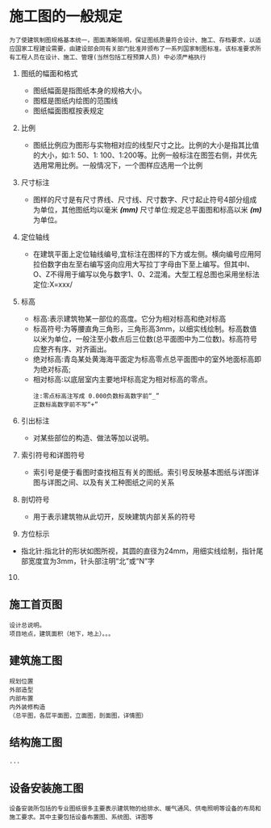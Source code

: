 # 施工图的一般规定
```
为了使建筑制图规格基本统一，图面清晰简明，保证图纸质量符合设计、施工、存档要求，以适应国家工程建设需要，由建设部会同有关部门批准并颁布了一系列国家制图标准。该标准要求所有工程人员在设计、施工、管理(当然包括工程预算人员) 中必须严格执行
```

1. 图纸的幅面和格式
    - 图纸幅面是指图纸本身的规格大小。
    - 图框是图纸内绘图的范围线
    - 图纸幅面图框按表规定


2. 比例
    - 图纸比例应为图形与实物相对应的线型尺寸之比。比例的大小是指其比值的大小，如:1: 50、1: 100、1:200等。比例一般标注在图签右侧，并优先选用常用比例。一般情况下，一个图样应选用一个比例

3. 尺寸标注
   - 图样的尺寸是有尺寸界线、尺寸线、尺寸数字、尺寸起止符号4部分组成为单位，其他图纸均以毫米 ***(mm)*** 尺寸单位:规定总平面图和标高以米 ***(m)*** 为单位。


4. 定位轴线
    - 在建筑平面上定位轴线编号,宜标注在图样的下方或左侧。横向编号应用阿拉伯数字由左至右编写竖向应用大写拉丁字母由下至上编写。但其中I、O、Z不得用于编写以免与数字1、0、2混淆。大型工程总图也采用坐标法定位:X=xxx/

5. 标高
    - 标高:表示建筑物某一部位的高度。它分为相对标高和绝对标高
    - 标高符号:为等腰直角三角形，三角形高3mm，以细实线绘制。标高数值以米为单位，一般注至小数点后三位数(总平面图中为二位数)。标高符号应整齐有序、对齐画出。
    - 绝对标高:青岛某处黄海海平面定为标高零点总平面图中的室外地面标高即为绝对标高;
    - 相对标高:以底层室内主要地坪标高定为相对标高的零点。
        ```
        注:零点标高注写成 0.000负数标高数字前“_”
        正数标高数字前不写“+”
        ```

6. 引出标注
    - 对某些部位的构造、做法等加以说明。



7. 索引符号和详图符号
   - 索引号是便于看图时查找相互有关的图纸。索引号反映基本图纸与详图详图与详图之间、以及有关工种图纸之间的关系

8. 剖切符号
    -  用于表示建筑物从此切开，反映建筑内部关系的符号

9. 方位标示
- 指北针:指北针的形状如图所视，其圆的直径为24mm，用细实线绘制，指针尾部宽度宜为3mm，针头部注明“北”或“N”字

10. 

## 施工首页图
```
设计总说明。
项目地点，建筑面积（地下，地上）。。。
```

## 建筑施工图
```
规划位置
外部造型
内部布置
内外装修构造
（总平图，各层平面图，立面图，剖面图，详情图）
```

## 结构施工图
```
...
```

## 设备安装施工图
```
设备安装所包括的专业图纸很多主要表示建筑物的给排水、暖气通风、供电照明等设备的布局和施工要求。其中主要包括设备布置图、系统图、详图等
```